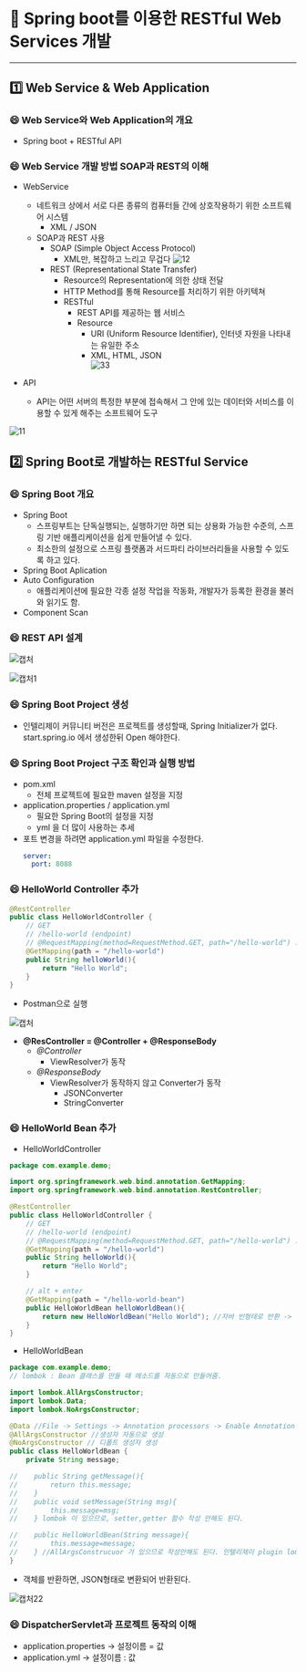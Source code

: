 # :cherry_blossom: Spring boot를 이용한 RESTful Web Services 개발

---

## :one: Web Service & Web Application

### :smile: Web Service와 Web Application의 개요

- Spring boot + RESTful API

### :smile: Web Service 개발 방법 SOAP과 REST의 이해

- WebService
  - 네트워크 상에서 서로 다른 종류의 컴퓨터들 간에 상호작용하기 위한 소프트웨어 시스템
    - XML / JSON
  - SOAP과 REST 사용
    - SOAP (Simple Object Access Protocol)
      - XML만, 복잡하고 느리고 무겁다
  ![12](https://user-images.githubusercontent.com/47052106/103463217-307a6100-4d6e-11eb-8bec-2698db7d74b4.JPG)
    - REST (Representational State Transfer)
      - Resource의 Representation에 의한 상태 전달
      - HTTP Method를 통해 Resource를 처리하기 위한 아키텍쳐
      - RESTful
        - REST API를 제공하는 웹 서비스
        - Resource
          - URI (Uniform Resource Identifier), 인터넷 자원을 나타내는 유일한 주소
          - XML, HTML, JSON              
  ![33](https://user-images.githubusercontent.com/47052106/103463219-31ab8e00-4d6e-11eb-9122-0d4f982e0546.JPG)

- API
  - API는 어떤 서버의 특정한 부분에 접속해서 그 안에 있는 데이터와 서비스를 이용할 수 있게 해주는 소프트웨어 도구

![11](https://user-images.githubusercontent.com/47052106/103463069-05dbd880-4d6d-11eb-9bd7-80a08f264c7f.JPG)

## :two: Spring Boot로 개발하는 RESTful Service

### :smile: Spring Boot 개요

- Spring Boot
  - 스프링부트는 단독실행되는, 실행하기만 하면 되는 상용화 가능한 수준의, 스프링 기반 애플리케이션을 쉽게 만들어낼 수 있다.
  - 최소한의 설정으로 스프링 플랫폼과 서드파티 라이브러리들을 사용할 수 있도록 하고 있다.
- Spring Boot Aplication
- Auto Configuration
  - 애플리케이션에 필요한 각종 설정 작업을 작동화, 개발자가 등록한 환경을 불러와 읽기도 함.
- Component Scan

### :smile: REST API 설계

![캡처](https://user-images.githubusercontent.com/47052106/103477247-4afd1a80-4e00-11eb-8eb1-da2239fb9d2b.JPG)

![캡처1](https://user-images.githubusercontent.com/47052106/103477248-4d5f7480-4e00-11eb-9b3f-40ffdf439c35.JPG)

### :smile: Spring Boot Project 생성

- 인텔리제이 커뮤니티 버전은 프로젝트를 생성할때, Spring Initializer가 없다. start.spring.io 에서 생성한뒤 Open 해야한다.

### :smile: Spring Boot Project 구조 확인과 실행 방법

- pom.xml
  - 전체 프로젝트에 필요한 maven 설정을 지정
- application.properties / application.yml
  - 필요한 Spring Boot의 설정을 지정
  - yml 을 더 많이 사용하는 추세
- 포트 변경을 하려면 application.yml 파일을 수정한다.
  ```yml
  server:
    port: 8088
  ```
  
### :smile: HelloWorld Controller 추가
  
```java
@RestController
public class HelloWorldController {
    // GET
    // /hello-world (endpoint)
    // @RequestMapping(method=RequestMethod.GET, path="/hello-world") : 과거의 방식
    @GetMapping(path = "/hello-world")
    public String helloWorld(){
        return "Hello World";
    }
}
```

- Postman으로 실행

![캡처](https://user-images.githubusercontent.com/47052106/103481431-5bbc8900-4e1e-11eb-817b-28f59c2555fe.JPG)

- **@ResController = @Controller + @ResponseBody**
  - *@Controller*
    - ViewResolver가 동작
  - *@ResponseBody*
    - ViewResolver가 동작하지 않고 Converter가 동작
      - JSONConverter
      - StringConverter

### :smile: HelloWorld Bean 추가

- HelloWorldController
```java
package com.example.demo;

import org.springframework.web.bind.annotation.GetMapping;
import org.springframework.web.bind.annotation.RestController;

@RestController
public class HelloWorldController {
    // GET
    // /hello-world (endpoint)
    // @RequestMapping(method=RequestMethod.GET, path="/hello-world") : 과거의 방식
    @GetMapping(path = "/hello-world")
    public String helloWorld(){
        return "Hello World";
    }

    // alt + enter
    @GetMapping(path = "/hello-world-bean")
    public HelloWorldBean helloWorldBean(){
        return new HelloWorldBean("Hello World"); //자바 빈형태로 반환 -> 텍스트나 object 형태가 아닌 JSON형태로 반환
    }
}
```

- HelloWorldBean
```java
package com.example.demo;
// lombok : Bean 클래스를 만들 때 메소드를 자동으로 만들어줌.

import lombok.AllArgsConstructor;
import lombok.Data;
import lombok.NoArgsConstructor;

@Data //File -> Settings -> Annotation processors -> Enable Annotation processing 체크해야 lombok 이 지원하는 모든 기능 사용가능
@AllArgsConstructor //생성자 자동으로 생성
@NoArgsConstructor // 디폴트 생성자 생성
public class HelloWorldBean {
    private String message;

//    public String getMessage(){
//        return this.message;
//    }
//    public void setMessage(String msg){
//        this.message=msg;
//    } lombok 이 있으므로, setter,getter 함수 작성 안해도 된다.

//    public HelloWorldBean(String message){
//        this.message=message;
//    } //AllArgsConstrucuor 가 있으므로 작성안해도 된다. 인텔리제이 plugin lombok 을 설치해서 빨간줄 표시하게끔 setting 설정.
}
```

- 객체를 반환하면, JSON형태로 변환되어 반환된다.

![캡처22](https://user-images.githubusercontent.com/47052106/103483389-4e0d0080-4e2a-11eb-8040-1608004b8f99.JPG)

### :smile: DispatcherServlet과 프로젝트 동작의 이해

- application.properties -> 설정이름 = 값
- application.yml -> 설정이름 : 값
